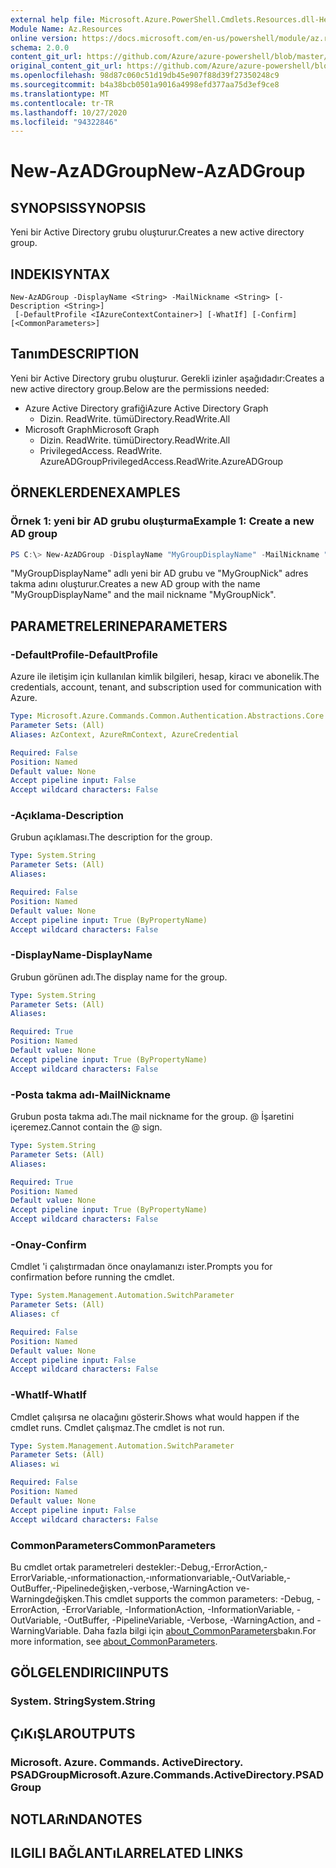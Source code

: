 ```yaml
---
external help file: Microsoft.Azure.PowerShell.Cmdlets.Resources.dll-Help.xml
Module Name: Az.Resources
online version: https://docs.microsoft.com/en-us/powershell/module/az.resources/new-azadgroup
schema: 2.0.0
content_git_url: https://github.com/Azure/azure-powershell/blob/master/src/Resources/Resources/help/New-AzADGroup.md
original_content_git_url: https://github.com/Azure/azure-powershell/blob/master/src/Resources/Resources/help/New-AzADGroup.md
ms.openlocfilehash: 98d87c060c51d19db45e907f88d39f27350248c9
ms.sourcegitcommit: b4a38bcb0501a9016a4998efd377aa75d3ef9ce8
ms.translationtype: MT
ms.contentlocale: tr-TR
ms.lasthandoff: 10/27/2020
ms.locfileid: "94322846"
---
```

# <span data-ttu-id="3b9d9-101">New-AzADGroup</span><span class="sxs-lookup"><span data-stu-id="3b9d9-101">New-AzADGroup</span></span>

## <span data-ttu-id="3b9d9-102">SYNOPSIS</span><span class="sxs-lookup"><span data-stu-id="3b9d9-102">SYNOPSIS</span></span>
<span data-ttu-id="3b9d9-103">Yeni bir Active Directory grubu oluşturur.</span><span class="sxs-lookup"><span data-stu-id="3b9d9-103">Creates a new active directory group.</span></span>

## <span data-ttu-id="3b9d9-104">INDEKI</span><span class="sxs-lookup"><span data-stu-id="3b9d9-104">SYNTAX</span></span>

```
New-AzADGroup -DisplayName <String> -MailNickname <String> [-Description <String>]
 [-DefaultProfile <IAzureContextContainer>] [-WhatIf] [-Confirm] [<CommonParameters>]
```

## <span data-ttu-id="3b9d9-105">Tanım</span><span class="sxs-lookup"><span data-stu-id="3b9d9-105">DESCRIPTION</span></span>
<span data-ttu-id="3b9d9-106">Yeni bir Active Directory grubu oluşturur. Gerekli izinler aşağıdadır:</span><span class="sxs-lookup"><span data-stu-id="3b9d9-106">Creates a new active directory group.Below are the permissions needed:</span></span>

- <span data-ttu-id="3b9d9-107">Azure Active Directory grafiği</span><span class="sxs-lookup"><span data-stu-id="3b9d9-107">Azure Active Directory Graph</span></span>
  - <span data-ttu-id="3b9d9-108">Dizin. ReadWrite. tümü</span><span class="sxs-lookup"><span data-stu-id="3b9d9-108">Directory.ReadWrite.All</span></span>
- <span data-ttu-id="3b9d9-109">Microsoft Graph</span><span class="sxs-lookup"><span data-stu-id="3b9d9-109">Microsoft Graph</span></span>
  - <span data-ttu-id="3b9d9-110">Dizin. ReadWrite. tümü</span><span class="sxs-lookup"><span data-stu-id="3b9d9-110">Directory.ReadWrite.All</span></span>
  - <span data-ttu-id="3b9d9-111">PrivilegedAccess. ReadWrite. AzureADGroup</span><span class="sxs-lookup"><span data-stu-id="3b9d9-111">PrivilegedAccess.ReadWrite.AzureADGroup</span></span>

## <span data-ttu-id="3b9d9-112">ÖRNEKLERDEN</span><span class="sxs-lookup"><span data-stu-id="3b9d9-112">EXAMPLES</span></span>

### <span data-ttu-id="3b9d9-113">Örnek 1: yeni bir AD grubu oluşturma</span><span class="sxs-lookup"><span data-stu-id="3b9d9-113">Example 1: Create a new AD group</span></span>

```powershell
PS C:\> New-AzADGroup -DisplayName "MyGroupDisplayName" -MailNickname "MyGroupNick"
```

<span data-ttu-id="3b9d9-114">"MyGroupDisplayName" adlı yeni bir AD grubu ve "MyGroupNick" adres takma adını oluşturur.</span><span class="sxs-lookup"><span data-stu-id="3b9d9-114">Creates a new AD group with the name "MyGroupDisplayName" and the mail nickname "MyGroupNick".</span></span>

## <span data-ttu-id="3b9d9-115">PARAMETRELERINE</span><span class="sxs-lookup"><span data-stu-id="3b9d9-115">PARAMETERS</span></span>

### <span data-ttu-id="3b9d9-116">-DefaultProfile</span><span class="sxs-lookup"><span data-stu-id="3b9d9-116">-DefaultProfile</span></span>
<span data-ttu-id="3b9d9-117">Azure ile iletişim için kullanılan kimlik bilgileri, hesap, kiracı ve abonelik.</span><span class="sxs-lookup"><span data-stu-id="3b9d9-117">The credentials, account, tenant, and subscription used for communication with Azure.</span></span>

```yaml
Type: Microsoft.Azure.Commands.Common.Authentication.Abstractions.Core.IAzureContextContainer
Parameter Sets: (All)
Aliases: AzContext, AzureRmContext, AzureCredential

Required: False
Position: Named
Default value: None
Accept pipeline input: False
Accept wildcard characters: False
```

### <span data-ttu-id="3b9d9-118">-Açıklama</span><span class="sxs-lookup"><span data-stu-id="3b9d9-118">-Description</span></span>
<span data-ttu-id="3b9d9-119">Grubun açıklaması.</span><span class="sxs-lookup"><span data-stu-id="3b9d9-119">The description for the group.</span></span>

```yaml
Type: System.String
Parameter Sets: (All)
Aliases:

Required: False
Position: Named
Default value: None
Accept pipeline input: True (ByPropertyName)
Accept wildcard characters: False
```

### <span data-ttu-id="3b9d9-120">-DisplayName</span><span class="sxs-lookup"><span data-stu-id="3b9d9-120">-DisplayName</span></span>
<span data-ttu-id="3b9d9-121">Grubun görünen adı.</span><span class="sxs-lookup"><span data-stu-id="3b9d9-121">The display name for the group.</span></span>

```yaml
Type: System.String
Parameter Sets: (All)
Aliases:

Required: True
Position: Named
Default value: None
Accept pipeline input: True (ByPropertyName)
Accept wildcard characters: False
```

### <span data-ttu-id="3b9d9-122">-Posta takma adı</span><span class="sxs-lookup"><span data-stu-id="3b9d9-122">-MailNickname</span></span>
<span data-ttu-id="3b9d9-123">Grubun posta takma adı.</span><span class="sxs-lookup"><span data-stu-id="3b9d9-123">The mail nickname for the group.</span></span> <span data-ttu-id="3b9d9-124">@ İşaretini içeremez.</span><span class="sxs-lookup"><span data-stu-id="3b9d9-124">Cannot contain the @ sign.</span></span>

```yaml
Type: System.String
Parameter Sets: (All)
Aliases:

Required: True
Position: Named
Default value: None
Accept pipeline input: True (ByPropertyName)
Accept wildcard characters: False
```

### <span data-ttu-id="3b9d9-125">-Onay</span><span class="sxs-lookup"><span data-stu-id="3b9d9-125">-Confirm</span></span>
<span data-ttu-id="3b9d9-126">Cmdlet 'i çalıştırmadan önce onaylamanızı ister.</span><span class="sxs-lookup"><span data-stu-id="3b9d9-126">Prompts you for confirmation before running the cmdlet.</span></span>

```yaml
Type: System.Management.Automation.SwitchParameter
Parameter Sets: (All)
Aliases: cf

Required: False
Position: Named
Default value: None
Accept pipeline input: False
Accept wildcard characters: False
```

### <span data-ttu-id="3b9d9-127">-WhatIf</span><span class="sxs-lookup"><span data-stu-id="3b9d9-127">-WhatIf</span></span>
<span data-ttu-id="3b9d9-128">Cmdlet çalışırsa ne olacağını gösterir.</span><span class="sxs-lookup"><span data-stu-id="3b9d9-128">Shows what would happen if the cmdlet runs.</span></span>
<span data-ttu-id="3b9d9-129">Cmdlet çalışmaz.</span><span class="sxs-lookup"><span data-stu-id="3b9d9-129">The cmdlet is not run.</span></span>

```yaml
Type: System.Management.Automation.SwitchParameter
Parameter Sets: (All)
Aliases: wi

Required: False
Position: Named
Default value: None
Accept pipeline input: False
Accept wildcard characters: False
```

### <span data-ttu-id="3b9d9-130">CommonParameters</span><span class="sxs-lookup"><span data-stu-id="3b9d9-130">CommonParameters</span></span>
<span data-ttu-id="3b9d9-131">Bu cmdlet ortak parametreleri destekler:-Debug,-ErrorAction,-ErrorVariable,-ınformationaction,-ınformationvariable,-OutVariable,-OutBuffer,-Pipelinedeğişken,-verbose,-WarningAction ve-Warningdeğişken.</span><span class="sxs-lookup"><span data-stu-id="3b9d9-131">This cmdlet supports the common parameters: -Debug, -ErrorAction, -ErrorVariable, -InformationAction, -InformationVariable, -OutVariable, -OutBuffer, -PipelineVariable, -Verbose, -WarningAction, and -WarningVariable.</span></span> <span data-ttu-id="3b9d9-132">Daha fazla bilgi için [about_CommonParameters](http://go.microsoft.com/fwlink/?LinkID=113216)bakın.</span><span class="sxs-lookup"><span data-stu-id="3b9d9-132">For more information, see [about_CommonParameters](http://go.microsoft.com/fwlink/?LinkID=113216).</span></span>

## <span data-ttu-id="3b9d9-133">GÖLGELENDIRICI</span><span class="sxs-lookup"><span data-stu-id="3b9d9-133">INPUTS</span></span>

### <span data-ttu-id="3b9d9-134">System. String</span><span class="sxs-lookup"><span data-stu-id="3b9d9-134">System.String</span></span>

## <span data-ttu-id="3b9d9-135">ÇıKıŞLAR</span><span class="sxs-lookup"><span data-stu-id="3b9d9-135">OUTPUTS</span></span>

### <span data-ttu-id="3b9d9-136">Microsoft. Azure. Commands. ActiveDirectory. PSADGroup</span><span class="sxs-lookup"><span data-stu-id="3b9d9-136">Microsoft.Azure.Commands.ActiveDirectory.PSADGroup</span></span>

## <span data-ttu-id="3b9d9-137">NOTLARıNDA</span><span class="sxs-lookup"><span data-stu-id="3b9d9-137">NOTES</span></span>

## <span data-ttu-id="3b9d9-138">ILGILI BAĞLANTıLAR</span><span class="sxs-lookup"><span data-stu-id="3b9d9-138">RELATED LINKS</span></span>
